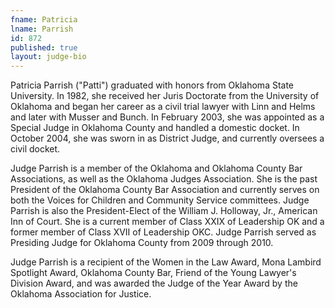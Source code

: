 ```yaml
---
fname: Patricia
lname: Parrish
id: 872
published: true
layout: judge-bio
---
```

Patricia Parrish ("Patti") graduated with honors from Oklahoma State
University. In 1982, she received her Juris Doctorate from the
University of Oklahoma and began her career as a civil trial lawyer with
Linn and Helms and later with Musser and Bunch. In February 2003, she
was appointed as a Special Judge in Oklahoma County and handled a
domestic docket. In October 2004, she was sworn in as District Judge,
and currently oversees a civil docket.

Judge Parrish is a member of the Oklahoma and Oklahoma County Bar
Associations, as well as the Oklahoma Judges Association. She is the
past President of the Oklahoma County Bar Association and currently
serves on both the Voices for Children and Community Service committees.
Judge Parrish is also the President-Elect of the William J. Holloway,
Jr., American Inn of Court. She is a current member of Class XXIX of
Leadership OK and a former member of Class XVII of Leadership OKC. Judge
Parrish served as Presiding Judge for Oklahoma County from 2009 through
2010.

Judge Parrish is a recipient of the Women in the Law Award, Mona Lambird
Spotlight Award, Oklahoma County Bar, Friend of the Young Lawyer's
Division Award, and was awarded the Judge of the Year Award by the
Oklahoma Association for Justice.
